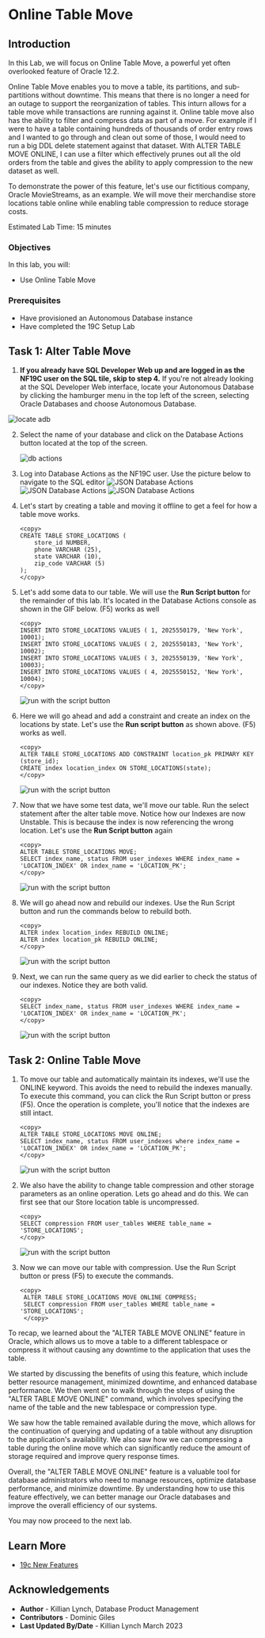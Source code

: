 # Online Table Move

## Introduction
In this Lab, we will focus on Online Table Move, a powerful yet often overlooked feature of Oracle 12.2.

Online Table Move enables you to move a table, its partitions, and sub-partitions without downtime. This means that there is no longer a need for an outage to support the reorganization of tables. This inturn allows for a table move while transactions are running against it. Online table move also has the ability to filter and compress data as part of a move. For example if I were to have a table containing hundreds of thousands of order entry rows and I wanted to go through and clean out some of those, I would need to run a big DDL delete statement against that dataset. With ALTER TABLE MOVE ONLINE, I can use a filter which effectively prunes out all the old orders from the table and gives the ability to apply compression to the new dataset as well. 

To demonstrate the power of this feature, let's use our fictitious company, Oracle MovieStreams, as an example. We will move their merchandise store locations table online while enabling table compression to reduce storage costs.


Estimated Lab Time: 15 minutes

### Objectives

In this lab, you will:
* Use Online Table Move

### Prerequisites
* Have provisioned an Autonomous Database instance
* Have completed the 19C Setup Lab


## Task 1: Alter Table Move
1. **If you already have SQL Developer Web up and are logged in as the NF19C user on the SQL tile, skip to step 4.** If you're not already looking at the SQL Developer Web interface, locate your Autonomous Database by clicking the hamburger menu in the top left of the screen, selecting Oracle Databases and choose Autonomous Database. 
 
  ![locate adb](/json-in-the-db/images/oci-navigation-adw.png " ")
 
2. Select the name of your database and click on the Database Actions button located at the top of the screen.

   ![db actions](/json-in-the-db/images/database-actions.png " ")
   
3. Log into Database Actions as the NF19C user. Use the picture below to navigate to the SQL editor
	![JSON Database Actions](/json-in-the-db/images/db-actions-logout.png)
	![JSON Database Actions](/json-in-the-db/images/login-db.png)
	![JSON Database Actions](/json-in-the-db/images/new-sql.png)

4. Let's start by creating a table and moving it offline to get a feel for how a table move works.

    ```
    <copy>
    CREATE TABLE STORE_LOCATIONS (
        store_id NUMBER,
        phone VARCHAR (25),
        state VARCHAR (10),
        zip_code VARCHAR (5)
    );
    </copy>
    ```

5. Let's add some data to our table. We will use the **Run Script button** for the remainder of this lab. It's located in the Database Actions console as shown in the GIF below. (F5) works as well

    ```
    <copy>
    INSERT INTO STORE_LOCATIONS VALUES ( 1, 2025550179, 'New York', 10001);
    INSERT INTO STORE_LOCATIONS VALUES ( 2, 2025550183, 'New York', 10002);
    INSERT INTO STORE_LOCATIONS VALUES ( 3, 2025550139, 'New York', 10003);
    INSERT INTO STORE_LOCATIONS VALUES ( 4, 2025550152, 'New York', 10004);
    </copy>
    ```
    ![run with the script button](./images/run-script.png)

6. Here we will go ahead and add a constraint and create an index on the locations by state. Let's use the **Run script button** as shown above. (F5) works as well.

    ```
    <copy>
    ALTER TABLE STORE_LOCATIONS ADD CONSTRAINT location_pk PRIMARY KEY (store_id);
    CREATE index location_index ON STORE_LOCATIONS(state);
    </copy>
    ```
    ![run with the script button](./images/state-index.png)


7. Now that we have some test data, we'll move our table. Run the select statement after the alter table move. Notice how our Indexes are now Unstable. This is because the index is now referencing the wrong location. Let's use the **Run Script button** again 

    ```
    <copy>
    ALTER TABLE STORE_LOCATIONS MOVE;
    SELECT index_name, status FROM user_indexes WHERE index_name = 'LOCATION_INDEX' OR index_name = 'LOCATION_PK';
    </copy>
    ```

    ![run with the script button](./images/unstable-index.png)

8. We will go ahead now and rebuild our indexes. Use the Run Script button and run the commands below to rebuild both.

    ```
    <copy>
    ALTER index location_index REBUILD ONLINE;
    ALTER index location_pk REBUILD ONLINE;
    </copy>
    ```

    ![run with the script button](./images/rebuild.png)

9. Next, we can run the same query as we did earlier to check the status of our indexes. Notice they are both valid. 
    ```
    <copy>
    SELECT index_name, status FROM user_indexes WHERE index_name = 'LOCATION_INDEX' OR index_name = 'LOCATION_PK';
    </copy>
    ```
    ![run with the script button](./images/valid.png)

## Task 2: Online Table Move

1. To move our table and automatically maintain its indexes, we'll use the ONLINE keyword. This avoids the need to rebuild the indexes manually. To execute this command, you can click the Run Script button or press (F5). Once the operation is complete, you'll notice that the indexes are still intact. 

    ```
   <copy>
    ALTER TABLE STORE_LOCATIONS MOVE ONLINE;
    SELECT index_name, status FROM user_indexes where index_name = 'LOCATION_INDEX' OR index_name = 'LOCATION_PK';
    </copy>
    ```
    ![run with the script button](./images/online.png)


2. We also have the ability to change table compression and other storage parameters as an online operation. Lets go ahead and do this. We can first see that our Store location table is uncompressed. 

    ```
    <copy>
    SELECT compression FROM user_tables WHERE table_name = 'STORE_LOCATIONS';
    </copy>
    ```
    ![run with the script button](./images/no-compression.png)

3. Now we can move our table with compression. Use the Run Script button or press (F5) to execute the commands.

   ```
   <copy>
    ALTER TABLE STORE_LOCATIONS MOVE ONLINE COMPRESS;
    SELECT compression FROM user_tables WHERE table_name = 'STORE_LOCATIONS';
    </copy>
    ```

 To recap, we learned about the "ALTER TABLE MOVE ONLINE" feature in Oracle, which allows us to move a table to a different tablespace or compress it without causing any downtime to the application that uses the table.

 We started by discussing the benefits of using this feature, which include better resource management, minimized downtime, and enhanced database performance. We then went on to walk through the steps of using the "ALTER TABLE MOVE ONLINE" command, which involves specifying the name of the table and the new tablespace or compression type.

 We saw how the table remained available during the move, which allows  for the continuation of querying and updating of a table without any disruption to the application's availability. We also saw how we can compressing a table during the online move which can significantly reduce the amount of storage required and improve query response times.

Overall, the "ALTER TABLE MOVE ONLINE" feature is a valuable tool for database administrators who need to manage resources, optimize database performance, and minimize downtime. By understanding how to use this feature effectively, we can better manage our Oracle databases and improve the overall efficiency of our systems.

 You may now proceed to the next lab.

## Learn More
- [19c New Features](https://docs.oracle.com/en/database/oracle/oracle-database/19/newft/new-features.html#GUID-5490FE65-562B-49DC-9246-661592C630F9)


## Acknowledgements

* **Author** - Killian Lynch, Database Product Management
* **Contributors** - Dominic Giles 
* **Last Updated By/Date** - Killian Lynch March 2023